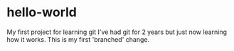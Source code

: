 # hello-world
My first project for learning git
I've had git for 2 years but just now learning how it works. This is my first 'branched' change.
